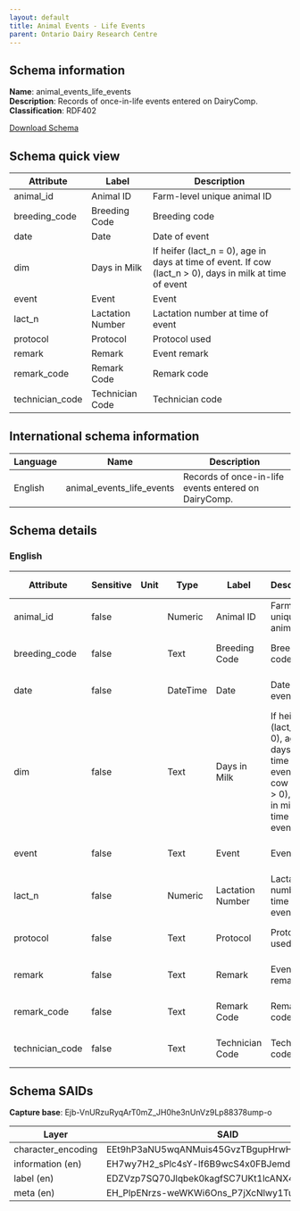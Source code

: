 ```yaml
---
layout: default  
title: Animal Events - Life Events 
parent: Ontario Dairy Research Centre  
---
```


## Schema information

**Name**: animal_events_life_events  
**Description**: Records of once-in-life events entered on DairyComp.  
**Classification**: RDF402 

[Download Schema](Schema_Animal_Events_Life_Events.zip) 

## Schema quick view

| Attribute | Label | Description |
| --- | --- | --- |
| animal_id | Animal ID | Farm-level unique animal ID |
| breeding_code | Breeding Code | Breeding code |
| date | Date | Date of event |
| dim | Days in Milk | If heifer (lact_n = 0), age in days at time of event. If cow (lact_n > 0), days in milk at time of event |
| event | Event | Event |
| lact_n | Lactation Number | Lactation number at time of event |
| protocol | Protocol | Protocol used |
| remark | Remark | Event remark |
| remark_code | Remark Code | Remark code |
| technician_code | Technician Code | Technician code |

## International schema information

| Language | Name | Description |
| --- | --- | --- |
| English | animal_events_life_events | Records of once-in-life events entered on DairyComp. |

## Schema details

### English

| Attribute | Sensitive | Unit | Type | Label | Description | List | Character encoding |
| --- | --- | --- | --- | --- | --- | --- | --- |
| animal_id | false |  | Numeric | Animal ID | Farm-level unique animal ID | Not a list | utf-8 |
| breeding_code | false |  | Text | Breeding Code | Breeding code | Not a list | utf-8 |
| date | false |  | DateTime | Date | Date of event | Not a list | utf-8 |
| dim | false |  | Text | Days in Milk | If heifer (lact_n = 0), age in days at time of event. If cow (lact_n > 0), days in milk at time of event | Not a list | utf-8 |
| event | false |  | Text | Event | Event | Not a list | utf-8 |
| lact_n | false |  | Numeric | Lactation Number | Lactation number at time of event | Not a list | utf-8 |
| protocol | false |  | Text | Protocol | Protocol used | Not a list | utf-8 |
| remark | false |  | Text | Remark | Event remark | Not a list | utf-8 |
| remark_code | false |  | Text | Remark Code | Remark code | Not a list | utf-8 |
| technician_code | false |  | Text | Technician Code | Technician code | Not a list | utf-8 |

## Schema SAIDs

**Capture base**: Ejb-VnURzuRyqArT0mZ_JH0he3nUnVz9Lp88378ump-o

| Layer | SAID |
| --- | --- |
| character_encoding | EEt9hP3aNU5wqANMuis45GvzTBgupHrwH6z_0jvRHB5c |
| information (en) | EH7wy7H2_sPlc4sY-lf6B9wcS4x0FBJemdR3uPcOke0E |
| label (en) | EDZVzp7SQ70Jlqbek0kagfSC7UKt1lcANX4YakN_KQfE |
| meta (en) | EH_PlpENrzs-weWKWi6Ons_P7jXcNlwy1TuZcWxBkqZs |

